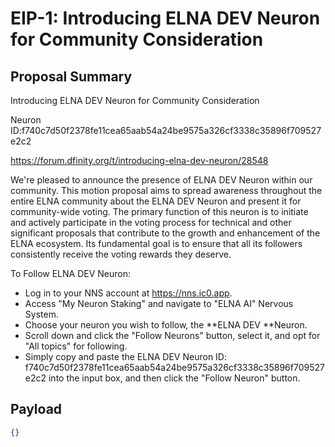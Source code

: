 # EIP-1: Introducing ELNA DEV Neuron for Community Consideration

## Proposal Summary

Introducing ELNA DEV Neuron for Community Consideration

Neuron ID:f740c7d50f2378fe11cea65aab54a24be9575a326cf3338c35896f709527e2c2

https://forum.dfinity.org/t/introducing-elna-dev-neuron/28548

We're pleased to announce the presence of ELNA DEV Neuron within our community. This motion proposal aims to spread awareness throughout the entire ELNA community about the ELNA DEV Neuron and present it for community-wide voting.
The primary function of this neuron is to initiate and actively participate in the voting process for technical and other significant proposals that contribute to the growth and enhancement of the ELNA ecosystem. Its fundamental goal is to ensure that all its followers consistently receive the voting rewards they deserve.

To Follow ELNA DEV Neuron:

- Log in to your NNS account at https://nns.ic0.app.
- Access "My Neuron Staking" and navigate to "ELNA AI" Nervous System.
- Choose your neuron you wish to follow, the **ELNA DEV **Neuron.
- Scroll down and click the "Follow Neurons" button, select it, and opt for "All topics" for following.
- Simply copy and paste the ELNA DEV Neuron ID: f740c7d50f2378fe11cea65aab54a24be9575a326cf3338c35896f709527e2c2 into the input box, and then click the "Follow Neuron" button.

## Payload

```json
{}
```
